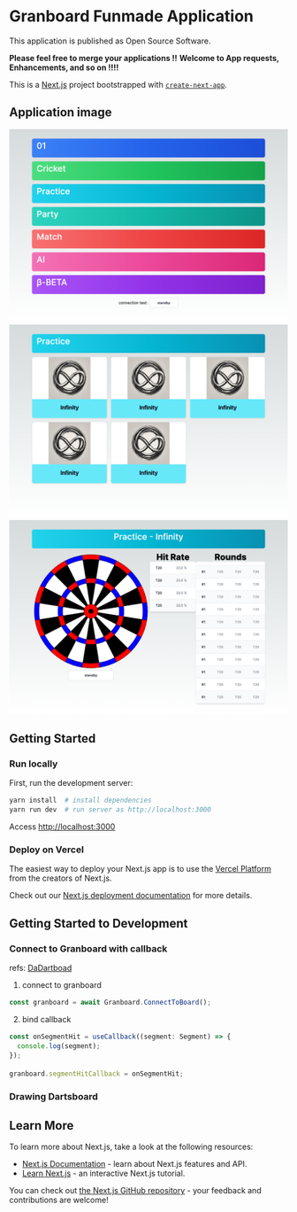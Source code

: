 # Granboard Funmade Application

This application is published as Open Source Software.

**Please feel free to merge your applications !!**
**Welcome to App requests, Enhancements, and so on !!!!**

This is a [Next.js](https://nextjs.org/) project bootstrapped with [`create-next-app`](https://github.com/vercel/next.js/tree/canary/packages/create-next-app).

## Application image

![image01](/readme-blob/image01.png)
![image02](/readme-blob/image02.png)
![image03](/readme-blob/image03.png)

## Getting Started

### Run locally

First, run the development server:

```bash
yarn install  # install dependencies
yarn run dev  # run server as http://localhost:3000
```

Access [http://localhost:3000](http://localhost:3000)

### Deploy on Vercel

The easiest way to deploy your Next.js app is to use the [Vercel Platform](https://vercel.com/new?utm_medium=default-template&filter=next.js&utm_source=create-next-app&utm_campaign=create-next-app-readme) from the creators of Next.js.

Check out our [Next.js deployment documentation](https://nextjs.org/docs/deployment) for more details.

## Getting Started to Development

### Connect to Granboard with callback

refs: [DaDartboad](https://github.com/CJPrez/DaDartboard)

1. connect to granboard

```js
const granboard = await Granboard.ConnectToBoard();
```

2. bind callback

```js
const onSegmentHit = useCallback((segment: Segment) => {
  console.log(segment);
});

granboard.segmentHitCallback = onSegmentHit;
```

### Drawing Dartsboard

## Learn More

To learn more about Next.js, take a look at the following resources:

- [Next.js Documentation](https://nextjs.org/docs) - learn about Next.js features and API.
- [Learn Next.js](https://nextjs.org/learn) - an interactive Next.js tutorial.

You can check out [the Next.js GitHub repository](https://github.com/vercel/next.js/) - your feedback and contributions are welcome!
